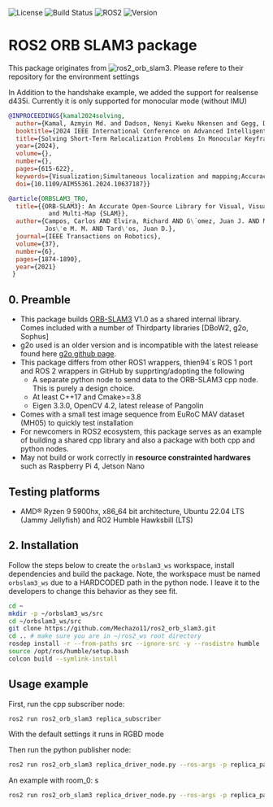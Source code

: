 ![License](https://img.shields.io/badge/License-GPLv3-blue.svg)
![Build Status](https://img.shields.io/badge/Build-Passing-success.svg)
![ROS2](https://img.shields.io/badge/ROS2-Humble-blue.svg)
![Version](https://img.shields.io/badge/Version-1.5.0-blue.svg)

# ROS2 ORB SLAM3 package 

This package originates from ![ros2_orb_slam3](https://github.com/Mechazo11/ros2_orb_slam3/tree/main).
Please refere to their repository for the environment settings

In Addition to the handshake example, we added the support for realsense d435i. Currently it is only supported for monocular mode (without IMU)

```bibtex
@INPROCEEDINGS{kamal2024solving,
  author={Kamal, Azmyin Md. and Dadson, Nenyi Kweku Nkensen and Gegg, Donovan and Barbalata, Corina},
  booktitle={2024 IEEE International Conference on Advanced Intelligent Mechatronics (AIM)}, 
  title={Solving Short-Term Relocalization Problems In Monocular Keyframe Visual SLAM Using Spatial And Semantic Data}, 
  year={2024},
  volume={},
  number={},
  pages={615-622},
  keywords={Visualization;Simultaneous localization and mapping;Accuracy;Three-dimensional displays;Semantics;Robot vision systems;Pipelines},
  doi={10.1109/AIM55361.2024.10637187}}
```

```bibtex
@article{ORBSLAM3_TRO,
  title={{ORB-SLAM3}: An Accurate Open-Source Library for Visual, Visual-Inertial 
           and Multi-Map {SLAM}},
  author={Campos, Carlos AND Elvira, Richard AND G\´omez, Juan J. AND Montiel, 
          Jos\'e M. M. AND Tard\'os, Juan D.},
  journal={IEEE Transactions on Robotics}, 
  volume={37},
  number={6},
  pages={1874-1890},
  year={2021}
 }
```

## 0. Preamble

* This package builds [ORB-SLAM3](https://github.com/UZ-SLAMLab/ORB_SLAM3) V1.0 as a shared internal library. Comes included with a number of Thirdparty libraries [DBoW2, g2o, Sophus]
* g2o used is an older version and is incompatible with the latest release found here [g2o github page](https://github.com/RainerKuemmerle/g2o).
* This package differs from other ROS1 wrappers, thien94`s ROS 1 port and ROS 2 wrappers in GitHub by supprting/adopting the following
  * A separate python node to send data to the ORB-SLAM3 cpp node. This is purely a design choice.
  * At least C++17 and Cmake>=3.8
  * Eigen 3.3.0, OpenCV 4.2, latest release of Pangolin
* Comes with a small test image sequence from EuRoC MAV dataset (MH05) to quickly test installation
* For newcomers in ROS2 ecosystem, this package serves as an example of building a shared cpp library and also a package with both cpp and python nodes.
* May not build or work correctly in **resource constrainted hardwares** such as Raspberry Pi 4, Jetson Nano

## Testing platforms

* AMD® Ryzen 9 5900hx, x86_64 bit architecture, Ubuntu 22.04 LTS (Jammy Jellyfish) and RO2 Humble Hawksbill (LTS)

## 2. Installation

Follow the steps below to create the ```orbslam3_ws``` workspace, install dependencies and build the package. Note, the workspace must be named ```orbslam3_ws``` due to a HARDCODED path in the python node. I leave it to the developers to change this behavior as they see fit.

```bash
cd ~
mkdir -p ~/orbslam3_ws/src
cd ~/orbslam3_ws/src
git clone https://github.com/Mechazo11/ros2_orb_slam3.git
cd .. # make sure you are in ~/ros2_ws root directory
rosdep install -r --from-paths src --ignore-src -y --rosdistro humble
source /opt/ros/humble/setup.bash
colcon build --symlink-install
```

## Usage example

First, run the cpp subscriber node:
```bash
ros2 run ros2_orb_slam3 replica_subscriber
```
With the default settings it runs in RGBD mode

Then run the python publisher node:
```bash
ros2 run ros2_orb_slam3 replica_driver_node.py --ros-args -p replica_path:=<path_to_the_replica_v1_dataset> -p scene_name:=<target_room>
```
An example with room_0:
s
```bash
ros2 run ros2_orb_slam3 replica_driver_node.py --ros-args -p replica_path:=/mnt/replica_v1/ -p scene_name:=room_0/
```

